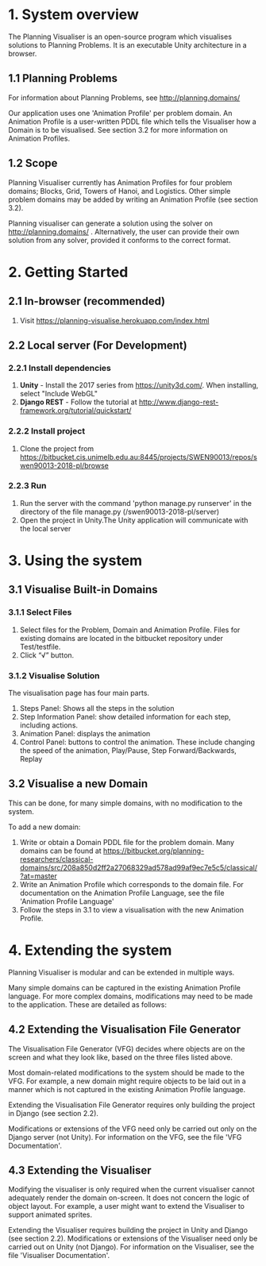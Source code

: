 # 1. System overview 

The Planning Visualiser is an open-source program which visualises solutions to Planning Problems. It is an executable Unity architecture in a browser.


## 1.1 Planning Problems

For information about Planning Problems, see http://planning.domains/


Our application uses one 'Animation Profile' per problem domain. An Animation Profile is a user-written PDDL file which tells the Visualiser how a Domain is to be visualised. See section 3.2 for more information on Animation Profiles.


## 1.2 Scope
Planning Visualiser currently has Animation Profiles for four problem domains; Blocks, Grid, Towers of Hanoi, and Logistics. Other simple problem domains may be added by writing an Animation Profile (see section 3.2).


Planning visualiser can generate a solution using the solver on http://planning.domains/ . Alternatively, the user can provide their own solution from any solver, provided it conforms to the correct format.



# 2. Getting Started


## 2.1 In-browser (recommended)

1. Visit https://planning-visualise.herokuapp.com/index.html


## 2.2 Local server (For Development)

### 2.2.1 Install dependencies
1. **Unity** - Install the 2017 series from https://unity3d.com/. When installing, select "Include WebGL"
2. **Django REST** - Follow the tutorial at http://www.django-rest-framework.org/tutorial/quickstart/

### 2.2.2 Install project
1. Clone the project from https://bitbucket.cis.unimelb.edu.au:8445/projects/SWEN90013/repos/swen90013-2018-pl/browse


### 2.2.3 Run
1. Run the server with the command 'python manage.py runserver' in the directory of the file manage.py (/swen90013-2018-pl/server)
2. Open the project in Unity.The Unity application will communicate with the local server




# 3. Using the system


## 3.1 Visualise Built-in Domains

### 3.1.1 Select Files

1. Select files for the Problem, Domain and Animation Profile. Files for existing domains are located in the bitbucket repository under Test/testfile.
2. Click “√” button.

### 3.1.2 Visualise Solution

The visualisation page has four main parts.
1. Steps Panel: Shows all the steps in the solution 
2. Step Information Panel: show detailed information for each step, including actions.
3. Animation Panel: displays the animation
4. Control Panel: buttons to control the animation. These include changing the speed of the animation, Play/Pause, Step Forward/Backwards, Replay


## 3.2 Visualise a new Domain

This can be done, for many simple domains, with no modification to the system.

To add a new domain:

1. Write or obtain a Domain PDDL file for the problem domain. Many domains can be found at https://bitbucket.org/planning-researchers/classical-domains/src/208a850d2ff2a27068329ad578ad99af9ec7e5c5/classical/?at=master
2. Write an Animation Profile which corresponds to the domain file. For documentation on the Animation Profile Language, see the file 'Animation Profile Language'
3. Follow the steps in 3.1 to view a visualisation with the new Animation Profile.



# 4. Extending the system


Planning Visualiser is modular and can be extended in multiple ways.

Many simple domains can be captured in the existing Animation Profile language. For more complex domains, modifications may need to be made to the application. These are detailed as follows:

## 4.2 Extending the Visualisation File Generator
The Visualisation File Generator (VFG) decides where objects are on the screen and what they look like, based on the three files listed above.

Most domain-related modifications to the system should be made to the VFG. For example, a new domain might require objects to be laid out in a manner which is not captured in the existing Animation Profile language.

Extending the Visualisation File Generator requires only building the project in Django (see section 2.2). 


Modifications or extensions of the VFG need only be carried out only on the Django server (not Unity). For information on the VFG, see the file 'VFG Documentation'.


## 4.3 Extending the Visualiser
Modifying the visualiser is only required when the current visualiser cannot adequately render the domain on-screen. It does not concern the logic of object layout. For example, a user might want to extend the Visualiser to support animated sprites.


Extending the Visualiser requires building the project in Unity and Django (see section 2.2). Modifications or extensions of the Visualiser need only be carried out on Unity (not Django). For information on the Visualiser, see the file 'Visualiser Documentation'.

